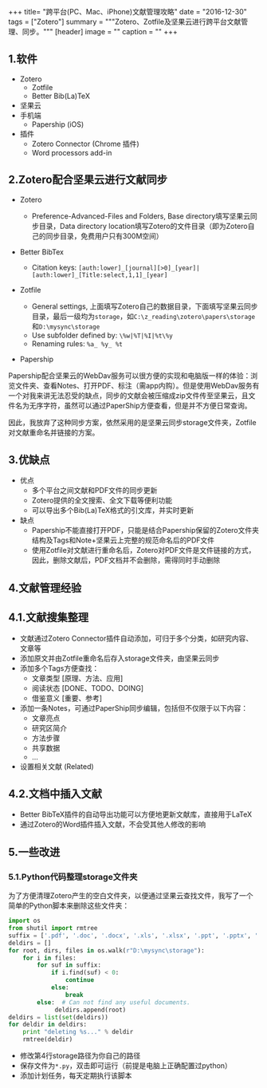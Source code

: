 +++
title= "跨平台(PC、Mac、iPhone)文献管理攻略"
date = "2016-12-30"
tags = ["Zotero"]
summary = """Zotero、Zotfile及坚果云进行跨平台文献管理、同步。"""
[header]
image = ""
caption = ""
+++

## 1.软件

+ Zotero
    + Zotfile
    + Better Bib(La)TeX
+ 坚果云
+ 手机端
	+ Papership (iOS)
+ 插件
	+ Zotero Connector (Chrome 插件)
	+ Word processors add-in

## 2.Zotero配合坚果云进行文献同步

+ Zotero
    + Preference-Advanced-Files and Folders, Base directory填写坚果云同步目录，Data directory location填写Zotero的文件目录（即为Zotero自己的同步目录，免费用户只有300M空间）

+ Better BibTex
    + Citation keys: `[auth:lower]_[journal][>0]_[year]|[auth:lower]_[Title:select,1,1]_[year]`

+ Zotfile
    + General settings, 上面填写Zotero自己的数据目录，下面填写坚果云同步目录，最后一级均为`storage`，如`C:\z_reading\zotero\papers\storage`和`D:\mysync\storage`
    + Use subfolder defined by: `\%w|%T|%I|%t\%y`
    + Renaming rules: `%a_ %y_ %t`

+ Papership

Papership配合坚果云的WebDav服务可以很方便的实现和电脑版一样的体验：浏览文件夹、查看Notes、打开PDF、标注（需app内购）。但是使用WebDav服务有一个对我来讲无法忍受的缺点，同步的文献会被压缩成zip文件传至坚果云，且文件名为无序字符，虽然可以通过PaperShip方便查看，但是并不方便日常查询。

因此，我放弃了这种同步方案，依然采用的是坚果云同步storage文件夹，Zotfile对文献重命名并链接的方案。

## 3.优缺点

+ 优点
  + 多个平台之间文献和PDF文件的同步更新
  + Zotero提供的全文搜索、全文下载等便利功能
  + 可以导出多个Bib(La)TeX格式的引文库，并实时更新
+ 缺点
  + Papership不能直接打开PDF，只能是结合Papership保留的Zotero文件夹结构及Tags和Note+坚果云上完整的规范命名后的PDF文件
  + 使用Zotfile对文献进行重命名后，Zotero对PDF文件是文件链接的方式，因此，删除文献后，PDF文档并不会删除，需得同时手动删除

## 4.文献管理经验

## 4.1.文献搜集整理
+ 文献通过Zotero Connector插件自动添加，可归于多个分类，如研究内容、文章等
+ 添加原文并由Zotfile重命名后存入storage文件夹，由坚果云同步
+ 添加多个Tags方便查找：
  + 文章类型 [原理、方法、应用]
  + 阅读状态 [DONE、TODO、DOING]
  + 借鉴意义 [重要、参考]
+ 添加一条Notes，可通过PaperShip同步编辑，包括但不仅限于以下内容：
  + 文章亮点
  + 研究区简介
  + 方法步骤
  + 共享数据
  + …
+ 设置相关文献 (Related)

## 4.2.文档中插入文献
+ Better BibTeX插件的自动导出功能可以方便地更新文献库，直接用于LaTeX
+ 通过Zotero的Word插件插入文献，不会受其他人修改的影响


## 5.一些改进

### 5.1.Python代码整理storage文件夹
为了方便清理Zotero产生的空白文件夹，以便通过坚果云查找文件，我写了一个简单的Python脚本来删除这些文件夹：

```python
import os
from shutil import rmtree
suffix = ['.pdf', '.doc', '.docx', '.xls', '.xlsx', '.ppt', '.pptx', '.tex', '.txt']
deldirs = []
for root, dirs, files in os.walk(r"D:\mysync\storage"):
    for i in files:
        for suf in suffix:
            if i.find(suf) < 0:
                continue
            else:
                break
        else:  # Can not find any useful documents.
             deldirs.append(root)
deldirs = list(set(deldirs))
for deldir in deldirs:
    print "deleting %s..." % deldir
    rmtree(deldir)
```

+ 修改第4行storage路径为你自己的路径
+ 保存文件为`*.py`，双击即可运行（前提是电脑上正确配置过python）
+ 添加计划任务，每天定期执行该脚本
